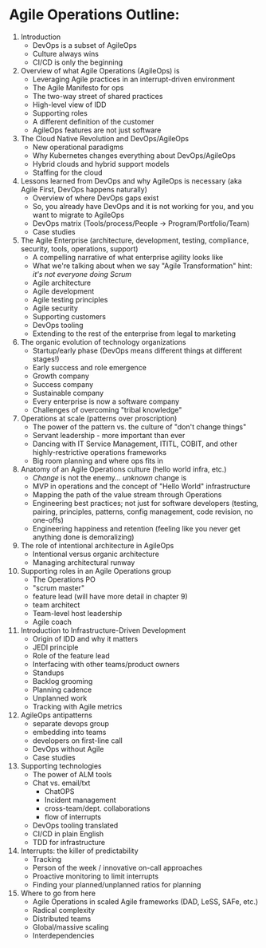 # Agile Operations Outline:

1. Introduction
    *   DevOps is a subset of AgileOps
    *   Culture always wins
    *   CI/CD is only the beginning
1.  Overview of what Agile Operations (AgileOps) is
    *   Leveraging Agile practices in an interrupt-driven environment
    *   The Agile Manifesto for ops
    *   The two-way street of shared practices
    *   High-level view of IDD
    *   Supporting roles
    *   A different definition of the customer
    *   AgileOps features are not just software
1.  The Cloud Native Revolution and DevOps/AgileOps
    *   New operational paradigms
    *   Why Kubernetes changes everything about DevOps/AgileOps
    *   Hybrid clouds and hybrid support models
    *   Staffing for the cloud
1.  Lessons learned from DevOps and why AgileOps is necessary (aka Agile First, DevOps happens naturally)
    *   Overview of where DevOps gaps exist
    *   So, you already have DevOps and it is not working for you, and you want to migrate to AgileOps
    *   DevOps matrix (Tools/process/People -> Program/Portfolio/Team)
    *   Case studies
1.  The Agile Enterprise (architecture, development, testing, compliance, security, tools, operations, support)
    *   A compelling narrative of what enterprise agility looks like
    *   What we're talking about when we say "Agile Transformation" hint: _it's not everyone doing Scrum_
    *   Agile architecture
    *   Agile development
    *   Agile testing principles
    *   Agile security
    *   Supporting customers
    *   DevOps tooling
    *   Extending to the rest of the enterprise from legal to marketing
1.  The organic evolution of technology organizations
    *   Startup/early phase (DevOps means different things at different stages!)
    *   Early success and role emergence
    *   Growth company
    *   Success company
    *   Sustainable company
    *   Every enterprise is now a software company
    *   Challenges of overcoming "tribal knowledge"
1.  Operations at scale (patterns over proscription)
    *   The power of the pattern vs. the culture of "don't change things"
    *   Servant leadership - more important than ever
    *   Dancing with IT Service Management, ITITL, COBIT, and other highly-restrictive operations frameworks
    *   Big room planning and where ops fits in
1.  Anatomy of an Agile Operations culture (hello world infra, etc.)
    *   _Change_ is not the enemy… _unknown_ change is
    *   MVP in operations and the concept of "Hello World" infrastructure
    *   Mapping the path of the value stream through Operations
    *   Engineering best practices; not just for software developers (testing, pairing, principles, patterns, config management, code revision, no one-offs)
    *   Engineering happiness and retention (feeling like you never get anything done is demoralizing)
1.  The role of intentional architecture in AgileOps
    *   Intentional versus organic architecture
    *   Managing architectural runway
1.  Supporting roles in an Agile Operations group 
    *   The Operations PO
    *   "scrum master"
    *   feature lead (will have more detail in chapter 9)
    *   team architect
    *   Team-level host leadership
    *   Agile coach
1.  Introduction to Infrastructure-Driven Development
    *   Origin of IDD and why it matters
    *   JEDI principle
    *   Role of the feature lead
    *   Interfacing with other teams/product owners
    *   Standups
    *   Backlog grooming
    *   Planning cadence
    *   Unplanned work
    *   Tracking with Agile metrics
1.  AgileOps antipatterns
    *   separate devops group
    *   embedding into teams
    *   developers on first-line call
    *   DevOps without Agile
    *   Case studies
1.  Supporting technologies
    *   The power of ALM tools
    *   Chat vs. email/txt
        *   ChatOPS
        *   Incident management
        *   cross-team/dept. collaborations
        *   flow of interrupts
    *   DevOps tooling translated
    *   CI/CD in plain English
    *   TDD for infrastructure
1.  Interrupts: the killer of predictability
    *   Tracking
    *   Person of the week / innovative on-call approaches
    *   Proactive monitoring to limit interrupts
    *   Finding your planned/unplanned ratios for planning
1.  Where to go from here
    *   Agile Operations in scaled Agile frameworks (DAD, LeSS, SAFe, etc.)
    *   Radical complexity
    *   Distributed teams
    *   Global/massive scaling
    *   Interdependencies
